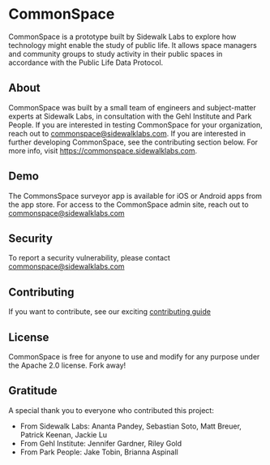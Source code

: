 # CommonSpace
CommonSpace is a prototype built by Sidewalk Labs to explore how technology might enable the study of public life. It allows space managers and community groups to study activity in their public spaces in accordance with the Public Life Data Protocol. 

## About
CommonSpace was built by a small team of engineers and subject-matter experts at Sidewalk Labs, in consultation with the Gehl Institute and Park People. If you are interested in testing CommonSpace for your organization, reach out to commonspace@sidewalklabs.com. If you are interested in further developing CommonSpace, see the contributing section below. For more info, visit https://commonspace.sidewalklabs.com.

## Demo
The CommonsSpace surveyor app is available for iOS or Android apps from the app store. For access to the CommonSpace admin site, reach out to commonspace@sidewalklabs.com

## Security
To report a security vulnerability, please contact commonspace@sidewalklabs.com

## Contributing
If you want to contribute, see our exciting [contributing guide](CONTRIBUTING.md)

## License 
CommonSpace is free for anyone to use and modify for any purpose under the Apache 2.0 license. Fork away!

## Gratitude
A special thank you to everyone who contributed this project:

* From Sidewalk Labs: Ananta Pandey, Sebastian Soto, Matt Breuer, Patrick Keenan, Jackie Lu
* From Gehl Institute: Jennifer Gardner, Riley Gold
* From Park People: Jake Tobin, Brianna Aspinall

